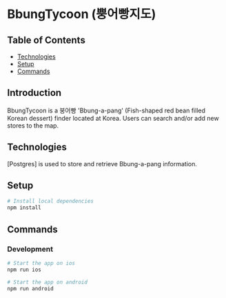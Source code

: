 # BbungTycoon (뿡어빵지도)

## Table of Contents

* [Technologies](#markdown-header-technologies)
* [Setup](#markdown-header-setup)
* [Commands](#markdown-header-commands)

## Introduction

BbungTycoon is a 붕어빵 'Bbung-a-pang' (Fish-shaped red bean filled Korean dessert) finder located at Korea. Users can search and/or add new stores to the map.

## Technologies

[Postgres] is used to store and retrieve Bbung-a-pang information.

## Setup

```sh
# Install local dependencies
npm install
```

## Commands

### Development

```sh
# Start the app on ios
npm run ios
```

```sh
# Start the app on android
npm run android
```